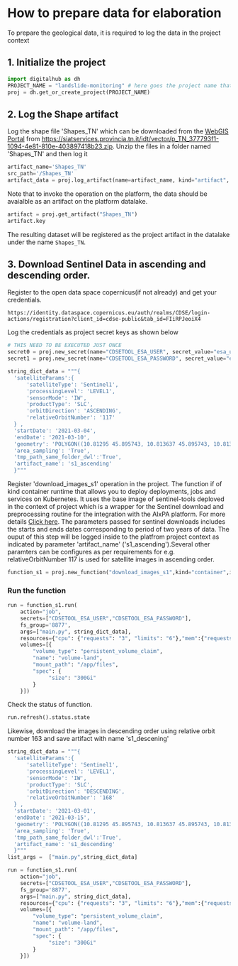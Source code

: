 # How to prepare data for elaboration

To prepare the geological data, it is required to log the data in the project context

## 1. Initialize the project

```python
import digitalhub as dh
PROJECT_NAME = "landslide-monitoring" # here goes the project name that you are creating on the platform
proj = dh.get_or_create_project(PROJECT_NAME)
```

## 2. Log the Shape artifact

Log the shape file 'Shapes_TN' which can be downloaded from the [WebGIS Portal](https://webgis.provincia.tn.it/) from https://siatservices.provincia.tn.it/idt/vector/p_TN_377793f1-1094-4e81-810e-403897418b23.zip. Unzip the files in a folder named 'Shapes_TN' and then log it

```python
artifact_name='Shapes_TN'
src_path='/Shapes_TN'
artifact_data = proj.log_artifact(name=artifact_name, kind="artifact", source=src_path)
```

Note that to invoke the operation on the platform, the data should be avaialble as an artifact on the platform datalake.

```python
artifact = proj.get_artifact("Shapes_TN")
artifact.key
```

The resulting dataset will be registered as the project artifact in the datalake under the name `Shapes_TN`.

## 3. Download Sentinel Data in ascending and descending order.

Register to the open data space copernicus(if not already) and get your credentials.

```
https://identity.dataspace.copernicus.eu/auth/realms/CDSE/login-actions/registration?client_id=cdse-public&tab_id=FIiRPJeoiX4
```

Log the credentials as project secret keys as shown below

```python
# THIS NEED TO BE EXECUTED JUST ONCE
secret0 = proj.new_secret(name="CDSETOOL_ESA_USER", secret_value="esa_username")
secret1 = proj.new_secret(name="CDSETOOL_ESA_PASSWORD", secret_value="esa_password")
```

```python
string_dict_data = """{
  'satelliteParams':{
      'satelliteType': 'Sentinel1',
      'processingLevel': 'LEVEL1',
      'sensorMode': 'IW',
      'productType': 'SLC',
      'orbitDirection': 'ASCENDING',
      'relativeOrbitNumber': '117'
  } ,
  'startDate': '2021-03-04',
  'endDate': '2021-03-10',
  'geometry': 'POLYGON((10.81295 45.895743, 10.813637 45.895743, 10.813637 45.89634, 10.81295 45.89634, 10.81295 45.895743))',
  'area_sampling': 'True',
  'tmp_path_same_folder_dwl':'True',
  'artifact_name': 's1_ascending'
  }"""
```

Register 'download_images_s1' operation in the project. The function if of kind container runtime that allows you to deploy deployments, jobs and services on Kubernetes. It uses the base image of sentinel-tools deploved in the context of project which is a wrapper for the Sentinel download and preprocessing routine for the integration with the AIxPA platform. For more details [Click here](https://github.com/tn-aixpa/sentinel-tools/). The parameters passed for sentinel downloads includes the starts and ends dates corresponding to period of two years of data. The ouput of this step will be logged inside to the platfrom project context as indicated by parameter 'artifact_name' ('s1_ascending').Several other paramters can be configures as per requirements for e.g. relativeOrbitNumber 117 is used for satellite images in ascending order.

```python
function_s1 = proj.new_function("download_images_s1",kind="container",image="ghcr.io/tn-aixpa/sentinel-tools:0.11.5",command="python")
```

### Run the function

```python
run = function_s1.run(
    action="job",
    secrets=["CDSETOOL_ESA_USER","CDSETOOL_ESA_PASSWORD"],
    fs_group='8877',
    args=["main.py", string_dict_data],
    resources={"cpu": {"requests": "3", "limits": "6"},"mem":{"requests": "32Gi", "limits": "64Gi"}},
    volumes=[{
        "volume_type": "persistent_volume_claim",
        "name": "volume-land",
        "mount_path": "/app/files",
        "spec": {
             "size": "300Gi"
        }
    }])
```

Check the status of function.

```python
run.refresh().status.state
```

Likewise, download the images in descending order using relative orbit number 163 and save artifact with name
's1_descening'

```python
string_dict_data = """{
  'satelliteParams':{
      'satelliteType': 'Sentinel1',
      'processingLevel': 'LEVEL1',
      'sensorMode': 'IW',
      'productType': 'SLC',
      'orbitDirection': 'DESCENDING',
      'relativeOrbitNumber': '168'
  } ,
  'startDate': '2021-03-01',
  'endDate': '2021-03-15',
  'geometry': 'POLYGON((10.81295 45.895743, 10.813637 45.895743, 10.813637 45.89634, 10.81295 45.89634, 10.81295 45.895743))',
  'area_sampling': 'True',
  'tmp_path_same_folder_dwl':'True',
  'artifact_name': 's1_descending'
  }"""
list_args =  ["main.py",string_dict_data]
```

```python
run = function_s1.run(
    action="job",
    secrets=["CDSETOOL_ESA_USER","CDSETOOL_ESA_PASSWORD"],
    fs_group='8877',
    args=["main.py", string_dict_data],
    resources={"cpu": {"requests": "3", "limits": "6"},"mem":{"requests": "32Gi", "limits": "64Gi"}},
    volumes=[{
        "volume_type": "persistent_volume_claim",
        "name": "volume-land",
        "mount_path": "/app/files",
        "spec": {
             "size": "300Gi"
        }
    }])
```
